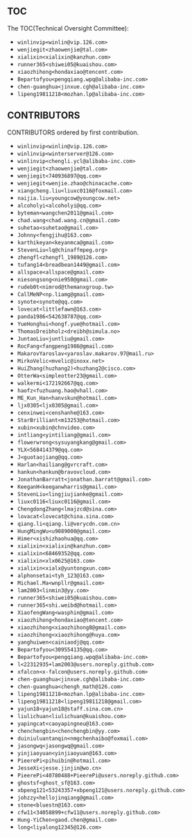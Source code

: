## TOC

The TOC(Technical Oversight Committee):

- `winlinvip<winlin@vip.126.com>`
- `wenjiegit<zhaowenjie@tal.com>`
- `xialixin<xialixin@kanzhun.com>`
- `runner365<shiwei05@kuaishou.com>`
- `xiaozhihong<hondaxiao@tencent.com>`
- `Bepartofyou<pengqiang.wpq@alibaba-inc.com>`
- `chen-guanghua<jinxue.cgh@alibaba-inc.com>`
- `lipeng19811218<mozhan.lp@alibaba-inc.com>`

## CONTRIBUTORS

CONTRIBUTORS ordered by first contribution.

* `winlinvip<winlin@vip.126.com>`
* `winlinvip<winterserver@126.com>`
* `winlinvip<chengli.ycl@alibaba-inc.com>`
* `wenjiegit<zhaowenjie@tal.com>`
* `wenjiegit<740936897@qq.com>`
* `wenjiegit<wenjie.zhao@chinacache.com>`
* `xiangcheng.liu<liuxc0116@foxmail.com>`
* `naijia.liu<youngcow@youngcow.net>`
* `alcoholyi<alcoholyi@qq.com>`
* `byteman<wangchen2011@gmail.com>`
* `chad.wang<chad.wang.cn@gmail.com>`
* `suhetao<suhetao@gmail.com>`
* `Johnny<fengjihu@163.com>`
* `karthikeyan<keyanmca@gmail.com>`
* `StevenLiu<lq@chinaffmpeg.org>`
* `zhengfl<zhengfl_1989@126.com>`
* `tufang14<breadbean1449@gmail.com>`
* `allspace<allspace@gmail.com>`
* `niesongsong<nie950@gmail.com>`
* `rudeb0t<nimrod@themanxgroup.tw>`
* `CallMeNP<np.liamg@gmail.com>`
* `synote<synote@qq.com>`
* `lovecat<littlefawn@163.com>`
* `panda1986<542638787@qq.com>`
* `YueHonghui<hongf.yue@hotmail.com>`
* `ThomasDreibholz<dreibh@simula.no>`
* `JuntaoLiu<juntliu@gmail.com>`
* `RocFang<fangpeng1986@gmail.com>`
* `MakarovYaroslav<yaroslav.makarov.97@mail.ru>`
* `MirkoVelic<mvelic@inoxx.net>`
* `HuiZhang(huzhang2)<huzhang2@cisco.com>`
* `OtterWa<simpleotter23@gmail.com>`
* `walkermi<172192667@qq.com>`
* `haofz<fuzhuang.hao@vhall.com>`
* `ME_Kun_Han<hanvskun@hotmail.com>`
* `ljx0305<ljx0305@gmail.com>`
* `cenxinwei<censhanhe@163.com>`
* `StarBrilliant<m13253@hotmail.com>`
* `xubin<xubin@chnvideo.com>`
* `intliang<yintiliang@gmail.com>`
* `flowerwrong<sysuyangkang@gmail.com>`
* `YLX<568414379@qq.com>`
* `J<guotaojiang@qq.com>`
* `Harlan<hailiang@gvrcraft.com>`
* `hankun<hankun@bravovcloud.com>`
* `JonathanBarratt<jonathan.barratt@gmail.com>`
* `KeeganH<keeganwharris@gmail.com>`
* `StevenLiu<lingjiujianke@gmail.com>`
* `liuxc0116<liuxc0116@gmail.com>`
* `ChengdongZhang<lmajzcd@sina.com>`
* `lovacat<lovecat@china.sina.com>`
* `qiang.li<qiang.li@verycdn.com.cn>`
* `HungMingWu<u9089000@gmail.com>`
* `Himer<xishizhaohua@qq.com>`
* `xialixin<xialixin@kanzhun.com>`
* `xialixin<68469352@qq.com>`
* `xialixin<xlx0625@163.com>`
* `xialixin<xialx@yuntongxun.com>`
* `alphonsetai<tyh_123@163.com>`
* `Michael.Ma<wnpllr@gmail.com>`
* `lam2003<linmin3@yy.com>`
* `runner365<shiwei05@kuaishou.com>`
* `runner365<shi.weibd@hotmail.com>`
* `XiaofengWang<wasphin@gmail.com>`
* `xiaozhihong<hondaxiao@tencent.com>`
* `xiaozhihong<xiaozhihong8@gmail.com>`
* `xiaozhihong<xiaozhihong@huya.com>`
* `yanghuiwen<cainiaodj@qq.com>`
* `Bepartofyou<309554135@qq.com>`
* `Bepartofyou<pengqiang.wpq@alibaba-inc.com>`
* `l<22312935+lam2003@users.noreply.github.com>`
* `xfalcon<x-falcon@users.noreply.github.com>`
* `chen-guanghua<jinxue.cgh@alibaba-inc.com>`
* `chen-guanghua<chengh_math@126.com>`
* `lipeng19811218<mozhan.lp@alibaba-inc.com>`
* `lipeng19811218<lipeng19811218@gmail.com>`
* `yajun18<yajun18@staff.sina.com.cn>`
* `liulichuan<liulichuan@kuaishou.com>`
* `yapingcat<caoyapingneu@163.com>`
* `chenchengbin<chenchengbin@yy.com>`
* `duiniuluantanqin<nmgchenhaibo@foxmail.com>`
* `jasongwq<jasongwq@gmail.com>`
* `yinjiaoyuan<yinjiaoyuan@163.com>`
* `PieerePi<pihuibin@hotmail.com>`
* `JesseXi<jesse.jinjin@wo.cn>`
* `PieerePi<40780488+PieerePi@users.noreply.github.com>`
* `ghostsf<ghost_sf@163.com>`
* `xbpeng121<53243357+xbpeng121@users.noreply.github.com>`
* `johzzy<hellojinqiang@gmail.com>`
* `stone<bluestn@163.com>`
* `cfw11<34058899+cfw11@users.noreply.github.com>`
* `Hung-YiChen<gaod.chen@gmail.com>`
* `long<liyalong12345@126.com>`